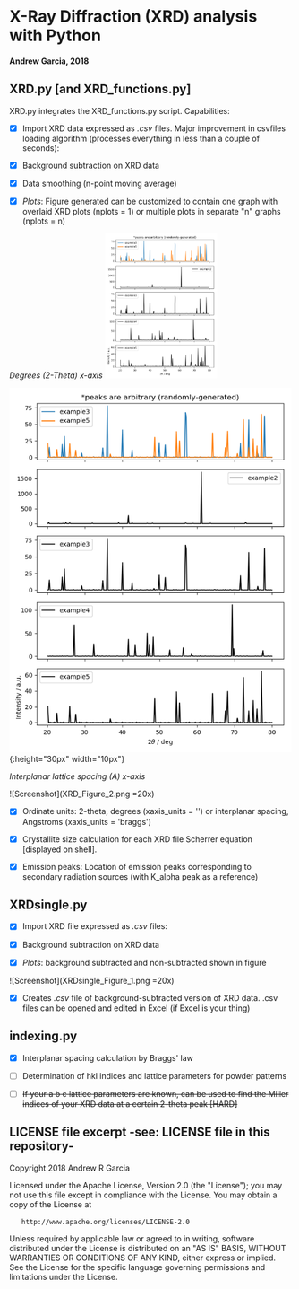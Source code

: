 # X-Ray Diffraction (XRD) analysis with Python
#### Andrew Garcia, 2018

## XRD.py [and XRD_functions.py]
XRD.py integrates the XRD_functions.py script. Capabilities:

- [x] Import XRD data expressed as *.csv* files. Major improvement in csvfiles loading algorithm (processes everything in less than a couple of seconds):

- [x] Background subtraction on XRD data

- [x] Data smoothing (n-point moving average)

- [x] *Plots*: Figure generated can be customized to contain one graph with overlaid XRD plots (nplots = 1) or multiple plots in separate "n" graphs (nplots = n)

*Degrees (2-Theta) x-axis*
<img src="XRD_Figure_1.png" alt="drawing" width="200"/>


![Screenshot](XRD_Figure_1.png){:height="30px" width="10px"}

*Interplanar lattice spacing (A) x-axis*

![Screenshot](XRD_Figure_2.png =20x)


- [x] Ordinate units: 2-theta, degrees (xaxis_units = '') or interplanar spacing, Angstroms (xaxis_units = 'braggs')

- [x] Crystallite size calculation for each XRD file
Scherrer equation [displayed on shell].

- [x] Emission peaks: Location of emission peaks corresponding to secondary radiation sources (with K_alpha peak as a reference)

## XRDsingle.py

- [x] Import XRD file expressed as *.csv* files:

- [x] Background subtraction on XRD data

- [x] *Plots*: background subtracted and non-subtracted shown in figure

![Screenshot](XRDsingle_Figure_1.png =20x)

- [x] Creates *.csv* file of background-subtracted version of XRD data. .csv files can be opened and edited in Excel (if Excel is your thing)

## indexing.py

- [x] Interplanar spacing calculation by Braggs' law

- [ ] Determination of hkl indices and lattice parameters for powder patterns

- [ ]  ~~If your a b c lattice parameters are known, can be used to find the Miller indices of your XRD data at a certain 2-theta peak [HARD]~~



## LICENSE file excerpt -see: LICENSE file in this repository-

   Copyright 2018 Andrew R Garcia

   Licensed under the Apache License, Version 2.0 (the "License");
   you may not use this file except in compliance with the License.
   You may obtain a copy of the License at

       http://www.apache.org/licenses/LICENSE-2.0

   Unless required by applicable law or agreed to in writing, software
   distributed under the License is distributed on an "AS IS" BASIS,
   WITHOUT WARRANTIES OR CONDITIONS OF ANY KIND, either express or implied.
   See the License for the specific language governing permissions and
   limitations under the License.
